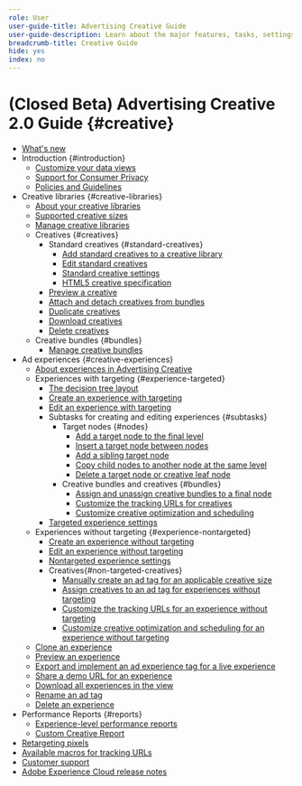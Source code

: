 ```yaml
---
role: User
user-guide-title: Advertising Creative Guide
user-guide-description: Learn about the major features, tasks, settings, and other resources required to use Advertising Creative.
breadcrumb-title: Creative Guide
hide: yes
index: no
---
```


# (Closed Beta) Advertising Creative 2.0 Guide {#creative}

<!-- combine intro/common tasks into just a couple of top-level files? -->


<!-- Add in once the pages are done:

+ [What's new](/help/creative/home.md)
+ Introduction {#creative-introduction}
  + [About Adobe Advertising Creative](/help/creative/introduction/creative-about.md)
  + [Overview of implementing Adobe Advertising Creative](/help/creative/introduction/implementation-overview.md)
  + [How the user interface is organized](/help/creative/introduction/ui.md)

  + Creatives {#creatives}
    + Dynamic creatives {#dynamic-creatives}
	    + [Add dynamic creatives to a creative library](/help/creative/creative-libraries/creative-add-dynamic.md)
	    + [Edit dynamic creatives](/help/creative/creative-libraries/creative-edit-dynamic.md)
	    + [Dynamic creative settings](/help/creative/creative-libraries/creative-settings-dynamic.md)

+ Ad experiences {#creative-experiences}
  + Workflow
  + Workflow

+ Tracking pixels
  + [Manage conversion pixels](/help/creative/pixels/conversion-pixel-manage.md)

-->

+ [What's new](/help/creative/home.md)
+ Introduction {#introduction}
  + [Customize your data views](/help/creative/introduction/customize-data-views.md)
  + [Support for Consumer Privacy](https://experienceleague.adobe.com/docs/advertising/privacy/home.html)<!-- This is a duplicate link to this file, so using an absolute link here instead of a relative link. Github doesn't allow duplicate links via relative links. -->
  + [Policies and Guidelines](https://experienceleague.adobe.com/docs/advertising/privacy/home.html)<!-- This is a duplicate link to this file, so using an absolute link here instead of a relative link. Github doesn't allow duplicate links via relative links. -->
+ Creative libraries {#creative-libraries}
  + [About your creative libraries](/help/creative/creative-libraries/creative-libraries-about.md)
  + [Supported creative sizes](/help/creative/creative-libraries/creative-sizes.md)
  + [Manage creative libraries](/help/creative/creative-libraries/creative-library-manage.md)
  + Creatives {#creatives}
    + Standard creatives {#standard-creatives}
      + [Add standard creatives to a creative library](/help/creative/creative-libraries/creative-add-standard.md)
      + [Edit standard creatives](/help/creative/creative-libraries/creative-edit-standard.md)
      + [Standard creative settings](/help/creative/creative-libraries/creative-settings-standard.md)
      + [HTML5 creative specification](/help/creative/creative-libraries/html5-creative-specification.md)
    + [Preview a creative](/help/creative/creative-libraries/creative-preview.md)
    + [Attach and detach creatives from bundles](/help/creative/creative-libraries/creative-attach-detach-bundles.md)
    + [Duplicate creatives](/help/creative/creative-libraries/creative-duplicate.md)
    + [Download creatives](/help/creative/creative-libraries/creative-download.md)
    + [Delete creatives](/help/creative/creative-libraries/creative-delete.md)
  + Creative bundles {#bundles}
    + [Manage creative bundles](/help/creative/creative-libraries/bundle-manage.md)
+ Ad experiences {#creative-experiences}
  + [About experiences in Advertising Creative](/help/creative/experiences/experience-about.md)
  + Experiences with targeting {#experience-targeted}
    + [The decision tree layout](/help/creative/experiences/experience-decision-tree.md)
    + [Create an experience with targeting](/help/creative/experiences/experience-create-targeting.md)
    + [Edit an experience with targeting](/help/creative/experiences/experience-edit-targeting.md)
    + Subtasks for creating and editing experiences {#subtasks}
      + Target nodes {#nodes}
        + [Add a target node to the final level](/help/creative/experiences/experience-target-node-add-final.md)
        + [Insert a target node between nodes](/help/creative/experiences/experience-target-node-add-inner.md)
        + [Add a sibling target node](/help/creative/experiences/experience-target-node-add-sibling.md)
        + [Copy child nodes to another node at the same level](/help/creative/experiences/experience-target-node-copy.md)
        + [Delete a target node or creative leaf node](/help/creative/experiences/experience-target-node-delete.md)
      + Creative bundles and creatives {#bundles}
        + [Assign and unassign creative bundles to a final node](/help/creative/experiences/experience-assign-creative-bundles.md)
        + [Customize the tracking URLs for creatives](/help/creative/experiences/experience-tracking-urls-targeting.md)
        + [Customize creative optimization and scheduling](/help/creative/experiences/experience-optimization-scheduling-targeting.md)
    + [Targeted experience settings](/help/creative/experiences/experience-settings-targeting.md)
  + Experiences without targeting {#experience-nontargeted}
    + [Create an experience without targeting](/help/creative/experiences/experience-create-no-targeting.md)
    + [Edit an experience without targeting](/help/creative/experiences/experience-edit-no-targeting.md)
    + [Nontargeted experience settings](/help/creative/experiences/experience-settings-no-targeting.md)
    + Creatives{#non-targeted-creatives}
      + [Manually create an ad tag for an applicable creative size](/help/creative/experiences/experience-tag-create-manually.md)
      + [Assign creatives to an ad tag for experiences without targeting](/help/creative/experiences/experience-tag-assign-creatives.md)
      + [Customize the tracking URLs for an experience without targeting](/help/creative/experiences/experience-tracking-urls-no-targeting.md)
      + [Customize creative optimization and scheduling for an experience without targeting](/help/creative/experiences/experience-optimization-scheduling-no-targeting.md)
  + [Clone an experience](/help/creative/experiences/experience-clone.md)
  + [Preview an experience](/help/creative/experiences/experience-preview.md)
  + [Export and implement an ad experience tag for a live experience](/help/creative/experiences/experience-tag-export.md)
  + [Share a demo URL for an experience](/help/creative/experiences/experience-share-demo-url.md)
  + [Download all experiences in the view](/help/creative/experiences/experience-download-view.md)
  + [Rename an ad tag](/help/creative/experiences/experience-tag-rename.md)
  + [Delete an experience](/help/creative/experiences/experience-delete.md)
+ Performance Reports {#reports}
  + [Experience-level performance reports](/help/creative/experiences/experience-performance-details.md)
  + [Custom Creative Report](/help/creative/report-custom-creative.md)
+ [Retargeting pixels](/help/creative/pixels/retargeting-pixel-manage.md)
+ [Available macros for tracking URLs](/help/creative/creative-macros.md)
+ [Customer support](https://experienceleague.adobe.com/home?support-tab=home#support)
+ [Adobe Experience Cloud release notes](https://experienceleague.adobe.com/docs/release-notes/experience-cloud/current.html)
